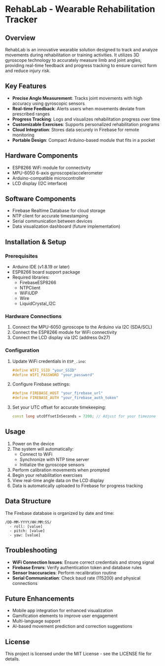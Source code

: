# RehabLab - Wearable Rehabilitation Tracker

## Overview
RehabLab is an innovative wearable solution designed to track and analyze movements during rehabilitation or training activities. It utilizes 3D gyroscope technology to accurately measure limb and joint angles, providing real-time feedback and progress tracking to ensure correct form and reduce injury risk.

## Key Features
- **Precise Angle Measurement**: Tracks joint movements with high accuracy using gyroscopic sensors
- **Real-time Feedback**: Alerts users when movements deviate from prescribed ranges
- **Progress Tracking**: Logs and visualizes rehabilitation progress over time
- **Customizable Exercises**: Supports personalized rehabilitation programs
- **Cloud Integration**: Stores data securely in Firebase for remote monitoring
- **Portable Design**: Compact Arduino-based module that fits in a pocket

## Hardware Components
- ESP8266 WiFi module for connectivity
- MPU-6050 6-axis gyroscope/accelerometer
- Arduino-compatible microcontroller
- LCD display (I2C interface)

## Software Components
- Firebase Realtime Database for cloud storage
- NTP client for accurate timestamping
- Serial communication between devices
- Data visualization dashboard (future implementation)

## Installation & Setup

### Prerequisites
- Arduino IDE (v1.8.19 or later)
- ESP8266 board support package
- Required libraries:
  - FirebaseESP8266
  - NTPClient
  - WiFiUDP
  - Wire
  - LiquidCrystal_I2C

### Hardware Connections
1. Connect the MPU-6050 gyroscope to the Arduino via I2C (SDA/SCL)
2. Connect the ESP8266 module for WiFi connectivity
3. Connect the LCD display via I2C (address 0x27)

### Configuration
1. Update WiFi credentials in `ESP_.ino`:
   ```cpp
   #define WIFI_SSID "your_SSID"
   #define WIFI_PASSWORD "your_password"
   ```

2. Configure Firebase settings:
   ```cpp
   #define FIREBASE_HOST "your_firebase_url"
   #define FIREBASE_AUTH "your_firebase_auth_token"
   ```

3. Set your UTC offset for accurate timekeeping:
   ```cpp
   const long utcOffsetInSeconds = 7200; // Adjust for your timezone
   ```

## Usage
1. Power on the device
2. The system will automatically:
   - Connect to WiFi
   - Synchronize with NTP time server
   - Initialize the gyroscope sensors
3. Perform calibration movements when prompted
4. Begin your rehabilitation exercises
5. View real-time angle data on the LCD display
6. Data is automatically uploaded to Firebase for progress tracking

## Data Structure
The Firebase database is organized by date and time:
```
/DD-MM-YYYY/HH:MM:SS/
  - roll: [value]
  - pitch: [value]
  - yaw: [value]
```

## Troubleshooting
- **WiFi Connection Issues**: Ensure correct credentials and strong signal
- **Firebase Errors**: Verify authentication token and database rules
- **Sensor Inaccuracies**: Perform recalibration routine
- **Serial Communication**: Check baud rate (115200) and physical connections

## Future Enhancements
- Mobile app integration for enhanced visualization
- Gamification elements to improve user engagement
- Multi-language support
- AI-based movement prediction and correction suggestions

## License
This project is licensed under the MIT License - see the LICENSE file for details.

